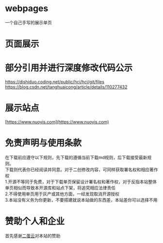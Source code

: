 # webpages
一个自己手写的展示单页

# 页面展示

# 部分引用并进行深度修改代码公示  
https://dishiduo.coding.net/public/hcj/hcj/git/files  
https://blog.csdn.net/tanghuaicong/article/details/110277432

# 展示站点
[https://www.nuoyis.com](https://www.nuoyis.com)

# 免责声明与使用条款
在下载前应遵守以下规则，先下载的遵循当前下载md规则，后下载接受最新规则。  
下载则代表你已经阅读并同意。对于二创修改内容，可同样获取署名权和相应著作权  
1.开源不等同于免费，对于下载单页保留设计署名权和著作权，对于反指本站整体单页相似而导致本开源库和站点下架，将追究相应法律责任  
2.不得使用单页用于灰产或其他方面，一经发现取消开源授权  
3.本站没有义务为你更新，不要搭建就说本站做的东西差，本站差你可以选择不用  

# 赞助个人和企业
首先感谢[二蛋云](https://idc.yeyuing.cn/aff/PBGQAEYZ)对本站的赞助
